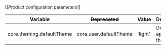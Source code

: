 [[Product configuration parameters]]

| Variable                  | ~~Deprecated~~         | Value   | Description               |
|---------------------------|------------------------|---------|---------------------------|
| core.theming.defaultTheme | core.user.defaultTheme | 'light' | Default application theme |